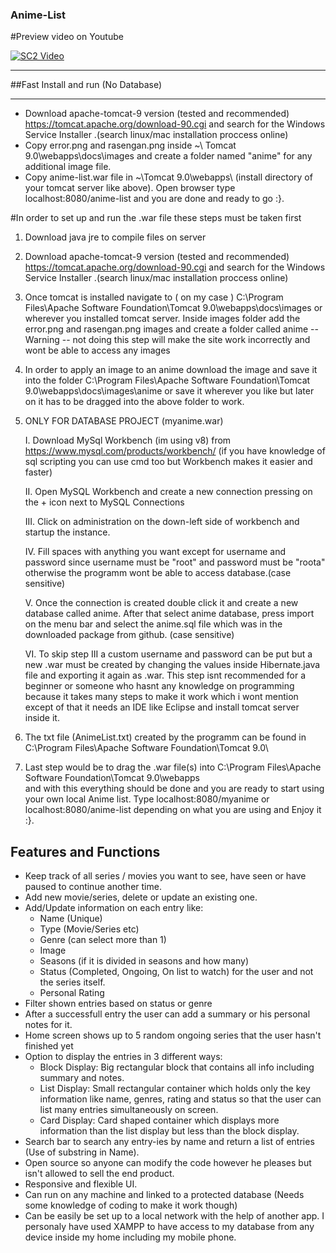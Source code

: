 ### Anime-List


#Preview video on Youtube


[![SC2 Video](https://img.youtube.com/vi/FkGeAxukg5I/0.jpg)](http://www.youtube.com/watch?v=FkGeAxukg5I)

***************************************************************************
##Fast Install and run (No Database)
***************************************************************************
- Download apache-tomcat-9 version (tested and recommended) https://tomcat.apache.org/download-90.cgi
   and search for the Windows Service Installer .(search linux/mac installation proccess online)
- Copy error.png and rasengan.png inside ~\ Tomcat 9.0\webapps\docs\images and create a folder named
  "anime" for any additional image file.
- Copy anime-list.war file in ~\Tomcat 9.0\webapps\ (install directory of your tomcat server like above).
  Open browser type localhost:8080/anime-list and you are done and ready to go :}.

#In order to set up and run the .war file these steps must be taken first

1. Download java jre to compile files on server

2. Download apache-tomcat-9 version (tested and recommended) https://tomcat.apache.org/download-90.cgi
   and search for the Windows Service Installer .(search linux/mac installation proccess online)

3. Once tomcat is installed navigate to ( on my case )
   C:\Program Files\Apache Software Foundation\Tomcat 9.0\webapps\docs\images  or wherever you installed
   tomcat server. Inside images folder add the error.png and rasengan.png images and create a folder called anime
   -- Warning --
   not doing this step will make the site work incorrectly and wont be able to access any images

4. In order to apply an image to an anime download the image and save it into the folder
   C:\Program Files\Apache Software Foundation\Tomcat 9.0\webapps\docs\images\anime
   or save it wherever you like but later on it has to be dragged into the above folder to work.

5. ONLY FOR DATABASE PROJECT (myanime.war)
   
     I. Download MySql Workbench (im using v8) from https://www.mysql.com/products/workbench/ 
      (if you have knowledge of sql scripting you can use cmd too but Workbench makes it easier and faster)
  
     II. Open MySQL Workbench and create a new connection pressing on the + icon next to MySQL Connections
  
     III.  Click on administration on the down-left side of workbench and startup the instance.
  
     IV. Fill spaces with anything you want except for username and password since username must be "root"
       and password must be "roota" otherwise the programm wont be able to access database.(case sensitive)
  
      V. Once the connection is created double click it and create a new database called anime. 
       After that select anime database, press import on the menu bar and select the anime.sql file
       which was in the downloaded package from github. (case sensitive)
  
     VI. To skip step III a custom username and password can be put but a new .war must be created by 
       changing the values inside Hibernate.java file and exporting it again as .war. This step
       isnt recommended for a beginner or someone who hasnt any knowledge on programming because it 
       takes many steps to make it work which i wont mention except of that it needs an IDE like Eclipse
       and install tomcat server inside it.
  
6. The txt file (AnimeList.txt) created by the programm can be found in 
   C:\Program Files\Apache Software Foundation\Tomcat 9.0\ 

7. Last step would be to drag the .war file(s) into 
   C:\Program Files\Apache Software Foundation\Tomcat 9.0\webapps\
   and with this everything should be done and you are ready to start using your own local Anime list.
   Type localhost:8080/myanime 	or  localhost:8080/anime-list depending on what you are using and 
   Enjoy it :}.


## Features and Functions
- Keep track of all series / movies you want to see, have seen or have paused to continue another time.
- Add new movie/series, delete or update an existing one.
- Add/Update information on each entry like:
   - Name (Unique)
   - Type (Movie/Series etc)
   - Genre (can select more than 1)
   - Image
   - Seasons (if it is divided in seasons and how many)
   - Status (Completed, Ongoing, On list to watch) for the user and not the series itself.
   - Personal Rating
- Filter shown entries based on status or genre
- After a successfull entry the user can add a summary or his personal notes for it.
- Home screen shows up to 5 random ongoing series that the user hasn't finished yet
- Option to display the entries in 3 different ways:
   - Block Display:  Big rectangular block that contains all info including summary and notes.
   - List Display: Small rectangular container which holds only the key information like name, genres, rating and status so that the user can list many entries simultaneously on screen.
   - Card Display: Card shaped container which displays more information than the list display but less than the block display.
- Search bar to search any entry-ies by name and return a list of entries (Use of substring in Name).
- Open source so anyone can modify the code however he pleases but isn't allowed to sell the end product.
- Responsive and flexible UI.
- Can run on any machine and linked to a protected database (Needs some knowledge of coding to make it work though)
- Can be easily be set up to a local network with the help of another app. I personaly have used XAMPP to have access to my database from any device inside my home including my mobile phone.


 


